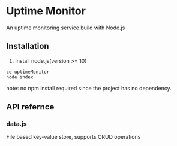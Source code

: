 # Uptime Monitor
An uptime monitoring service build with Node.js

## Installation 
1. Install node.js(version >= 10)
```shell
cd uptimeMonitor
node index
```
note: no npm install required since the project has no dependency.
## API refernce

### data.js
 File based key-value store, supports CRUD operations
